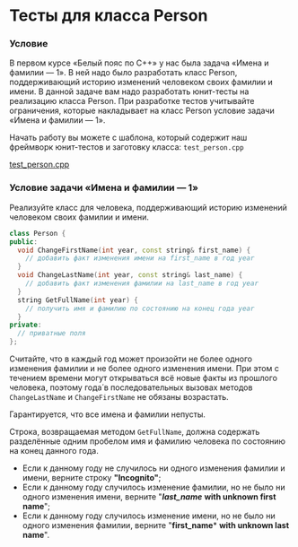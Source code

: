 # Тесты для класса Person

### Условие

В первом курсе «Белый пояс по С++» у нас была задача «Имена и фамилии — 1». В ней надо было разработать класс Person, поддерживающий историю изменений человеком своих фамилии и имени. В данной задаче вам надо разработать юнит-тесты на реализацию класса Person. При разработке тестов учитывайте ограничения, которые накладывает на класс Person условие задачи «Имена и фамилии — 1».

Начать работу вы можете с шаблона, который содержит наш фреймворк юнит-тестов и заготовку класса: `test_person.cpp`

[test_person.cpp](source/test_person.cpp)

### Условие задачи «Имена и фамилии — 1»

Реализуйте класс для человека, поддерживающий историю изменений человеком своих фамилии и имени.

```c++
class Person {
public:
  void ChangeFirstName(int year, const string& first_name) {
    // добавить факт изменения имени на first_name в год year
  }
  void ChangeLastName(int year, const string& last_name) {
    // добавить факт изменения фамилии на last_name в год year
  }
  string GetFullName(int year) {
    // получить имя и фамилию по состоянию на конец года year
  }
private:
  // приватные поля
};
```
Считайте, что в каждый год может произойти не более одного изменения фамилии и не более одного изменения имени. При этом с течением времени могут открываться всё новые факты из прошлого человека, поэтому года́ в последовательных вызовах методов `ChangeLastName` и `ChangeFirstName` не обязаны возрастать.

Гарантируется, что все имена и фамилии непусты.

Строка, возвращаемая методом `GetFullName`, должна содержать разделённые одним пробелом имя и фамилию человека по состоянию на конец данного года.

* Если к данному году не случилось ни одного изменения фамилии и имени, верните строку **"Incognito"**;
* Если к данному году случилось изменение фамилии, но не было ни одного изменения имени, верните "***last_name*** **with unknown first name**";
* Если к данному году случилось изменение имени, но не было ни одного изменения фамилии, верните "**first_name*** **with unknown last name**".